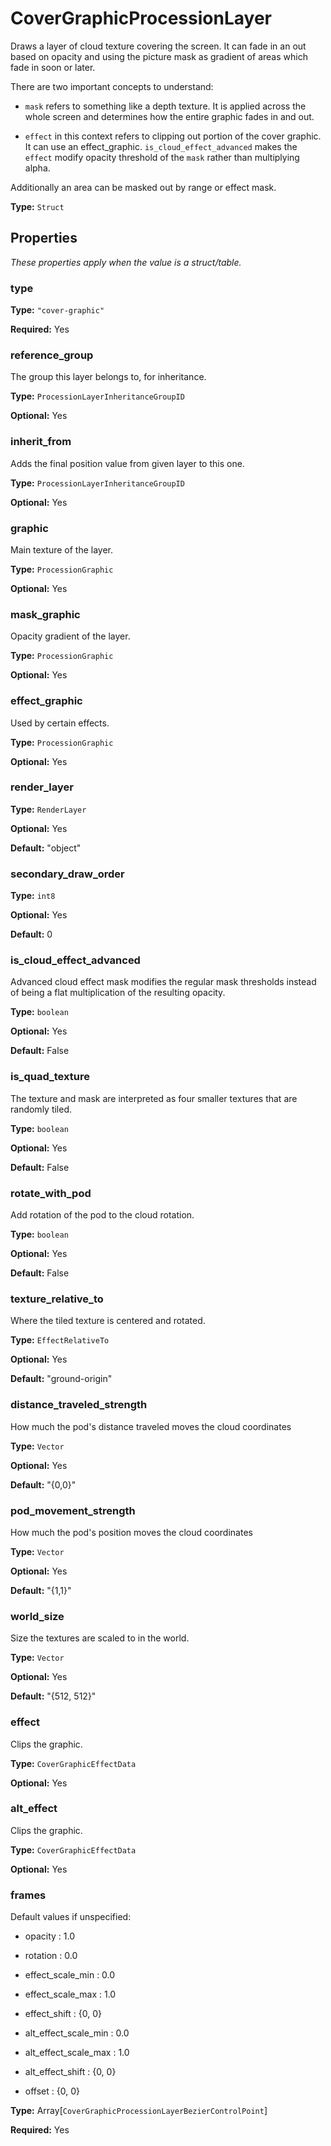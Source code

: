 # CoverGraphicProcessionLayer

Draws a layer of cloud texture covering the screen. It can fade in an out based on opacity and using the picture mask as gradient of areas which fade in soon or later.

There are two important concepts to understand:

- `mask` refers to something like a depth texture. It is applied across the whole screen and determines how the entire graphic fades in and out.

- `effect` in this context refers to clipping out portion of the cover graphic. It can use an effect_graphic. `is_cloud_effect_advanced` makes the `effect` modify opacity threshold of the `mask` rather than multiplying alpha.

Additionally an area can be masked out by range or effect mask.

**Type:** `Struct`

## Properties

*These properties apply when the value is a struct/table.*

### type

**Type:** `"cover-graphic"`

**Required:** Yes

### reference_group

The group this layer belongs to, for inheritance.

**Type:** `ProcessionLayerInheritanceGroupID`

**Optional:** Yes

### inherit_from

Adds the final position value from given layer to this one.

**Type:** `ProcessionLayerInheritanceGroupID`

**Optional:** Yes

### graphic

Main texture of the layer.

**Type:** `ProcessionGraphic`

**Optional:** Yes

### mask_graphic

Opacity gradient of the layer.

**Type:** `ProcessionGraphic`

**Optional:** Yes

### effect_graphic

Used by certain effects.

**Type:** `ProcessionGraphic`

**Optional:** Yes

### render_layer

**Type:** `RenderLayer`

**Optional:** Yes

**Default:** "object"

### secondary_draw_order

**Type:** `int8`

**Optional:** Yes

**Default:** 0

### is_cloud_effect_advanced

Advanced cloud effect mask modifies the regular mask thresholds instead of being a flat multiplication of the resulting opacity.

**Type:** `boolean`

**Optional:** Yes

**Default:** False

### is_quad_texture

The texture and mask are interpreted as four smaller textures that are randomly tiled.

**Type:** `boolean`

**Optional:** Yes

**Default:** False

### rotate_with_pod

Add rotation of the pod to the cloud rotation.

**Type:** `boolean`

**Optional:** Yes

**Default:** False

### texture_relative_to

Where the tiled texture is centered and rotated.

**Type:** `EffectRelativeTo`

**Optional:** Yes

**Default:** "ground-origin"

### distance_traveled_strength

How much the pod's distance traveled moves the cloud coordinates

**Type:** `Vector`

**Optional:** Yes

**Default:** "{0,0}"

### pod_movement_strength

How much the pod's position moves the cloud coordinates

**Type:** `Vector`

**Optional:** Yes

**Default:** "{1,1}"

### world_size

Size the textures are scaled to in the world.

**Type:** `Vector`

**Optional:** Yes

**Default:** "{512, 512}"

### effect

Clips the graphic.

**Type:** `CoverGraphicEffectData`

**Optional:** Yes

### alt_effect

Clips the graphic.

**Type:** `CoverGraphicEffectData`

**Optional:** Yes

### frames

Default values if unspecified:

- opacity : 1.0

- rotation : 0.0

- effect_scale_min : 0.0

- effect_scale_max : 1.0

- effect_shift : {0, 0}

- alt_effect_scale_min : 0.0

- alt_effect_scale_max : 1.0

- alt_effect_shift : {0, 0}

- offset : {0, 0}

**Type:** Array[`CoverGraphicProcessionLayerBezierControlPoint`]

**Required:** Yes

